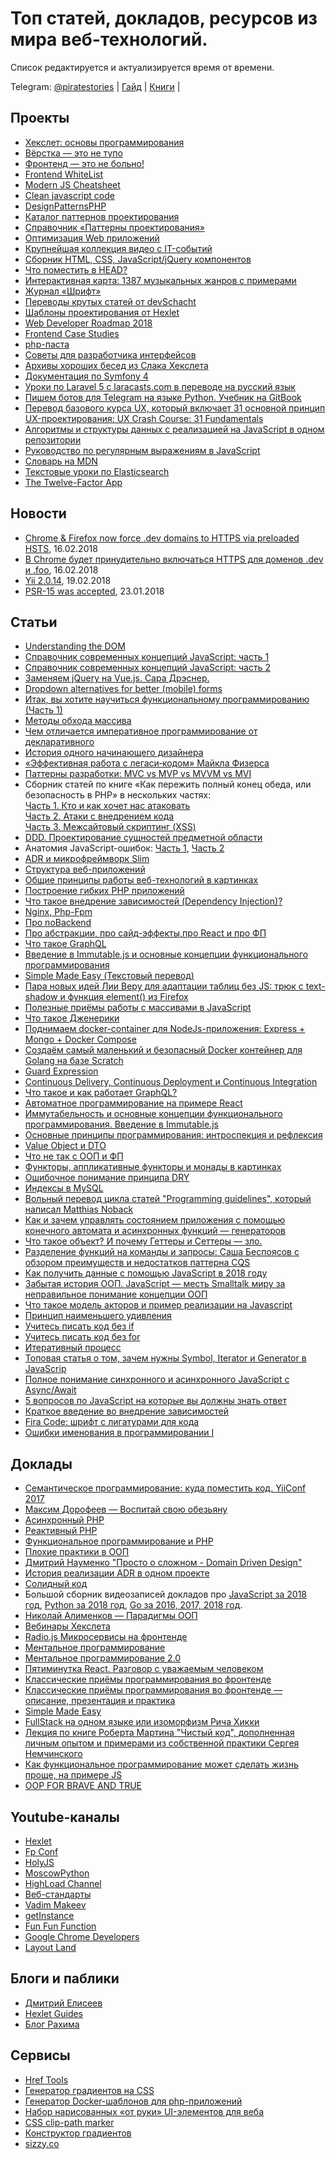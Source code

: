 # Топ статей, докладов, ресурсов из мира веб-технологий.
Список редактируется и актуализируется время от времени.

Telegram: [@piratestories](https://t.me/piratestories)
| [Гайд](https://github.com/kakoi-to-pirat/web-developer-on-linux/blob/master/README.md) | [Книги](https://github.com/kakoi-to-pirat/web-developer-on-linux/blob/master/books.md) |

## Проекты
*   [Хекслет: основы программирования](http://code-basics.ru/)
*   [Вёрстка — это не тупо](http://webmasters.teamdev.com/)
*   [Фронтенд — это не больно!](https://bespoyasov.ru/front-not-pain/)
*   [Frontend WhiteList](https://github.com/melnik909/frontend-whitelist)
*   [Modern JS Cheatsheet](https://mbeaudru.github.io/modern-js-cheatsheet/)
*   [Clean javascript code](http://amp.gs/1BoQ)
*   [DesignPatternsPHP](http://designpatternsphp.readthedocs.io/ru/latest/)
*   [Каталог паттернов проектирования](https://refactoring.guru/ru/design-patterns/catalog)
*   [Справочник «Паттерны проектирования»](http://design-pattern.ru/patterns/data-transfer-object.html)
*   [Оптимизация Web приложений](https://ruhighload.com)
*   [Крупнейшая коллекция видео с IT-событий](https://devtube.ru/)
*   [Сборник HTML, CSS, JavaScript/jQuery компонентов](http://nisnom.com/)
*   [Что поместить в HEAD?](https://gethead.info)
*   [Интерактивная карта: 1387 музыкальных жанров с примерами](http://everynoise.com)
*   [Журнал «Шрифт»](https://typejournal.ru/)
*   [Переводы крутых статей от devSchacht](https://github.com/devSchacht/translations/)
*   [Шаблоны проектирования от Hexlet](https://github.com/Hexlet/patterns)
*   [Web Developer Roadmap 2018](https://github.com/kamranahmedse/developer-roadmap)
*   [Frontend Case Studies](https://github.com/andrew--r/frontend-case-studies)
*   [php-паста](https://github.com/codedokode/pasta/blob/master/README.md)
*   [Советы для разработчика интерфейсов](https://github.com/andrew--r/ui-developer-tips)
[](https://github.com/andrew--r/ui-developer-tips)
*   [](https://github.com/andrew--r/ui-developer-tips)[Архивы хороших бесед из Слака Хекслета](https://github.com/Hexlet/hexlet-slack-archive/wiki)
[](https://github.com/Hexlet/hexlet-slack-archive/wiki)
*   [](https://github.com/Hexlet/hexlet-slack-archive/wiki)[Документация по Symfony 4](http://tech-documentation.ru/symfony/)
[](http://tech-documentation.ru/symfony/)
*   [](http://tech-documentation.ru/symfony/)[Уроки по Laravel 5 с laracasts.com в переводе на русский язык](https://www.youtube.com/watch?v=4EWQ2ryfrbA&list=PLqDYTgpuS_-j6XrRlEoGFaHI-y1grDKWd)
[](https://www.youtube.com/watch?v=4EWQ2ryfrbA&list=PLqDYTgpuS_-j6XrRlEoGFaHI-y1grDKWd)
*   [](https://www.youtube.com/watch?v=4EWQ2ryfrbA&list=PLqDYTgpuS_-j6XrRlEoGFaHI-y1grDKWd)[Пишем ботов для Telegram на языке Python. Учебник на GitBook](https://legacy.gitbook.com/book/groosha/telegram-bot-lessons/detailsd)
[](https://legacy.gitbook.com/book/groosha/telegram-bot-lessons/detailsd)
*   [](https://legacy.gitbook.com/book/groosha/telegram-bot-lessons/detailsd)[Перевод базового курса UX, который включает 31 основной принцип UX-проектирования: UX Crash Course: 31 Fundamentals](https://medium.com/ux-crash-course/ux-ux-b0929148c31f)
[](https://medium.com/ux-crash-course/ux-ux-b0929148c31f)
*   [](https://medium.com/ux-crash-course/ux-ux-b0929148c31f)[Алгоритмы и структуры данных с реализацией на JavaScript в одном репозитории](https://github.com/trekhleb/javascript-algorithms)
[](https://github.com/trekhleb/javascript-algorithms)
*   [](https://github.com/trekhleb/javascript-algorithms)[Руководство по регулярным выражениям в JavaScript](https://tuhub.ru/frontend/js-regexp)
[](https://tuhub.ru/frontend/js-regexp)
*   [](https://tuhub.ru/frontend/js-regexp)[Словарь на MDN](https://developer.mozilla.org/ru/docs/Словарь#А)
[](https://developer.mozilla.org/ru/docs/Словарь#А)
*   [](https://developer.mozilla.org/ru/docs/Словарь#А)[Текстовые уроки по Elasticsearch](https://codedzen.ru/elasticsearch-urok-6-vse-o-poiske/)
[](https://codedzen.ru/elasticsearch-urok-6-vse-o-poiske/)
*   [](https://codedzen.ru/elasticsearch-urok-6-vse-o-poiske/)[The Twelve-Factor App](https://12factor.net/ru/)
[](https://12factor.net/ru/)

## Новости
*   [](https://12factor.net/ru/)[Chrome & Firefox now force .dev domains to HTTPS via preloaded HSTS](https://ma.ttias.be/chrome-force-dev-domains-https-via-preloaded-hsts/), 16.02.2018
*   [В Chrome будет принудительно включаться HTTPS для доменов .dev и .foo](https://www.opennet.ru/opennews/art.shtml?num=47258), 16.02.2018
*   [Yii 2.0.14](https://habrahabr.ru/post/349408/), 19.02.2018
*   [PSR-15 was accepted](https://github.com/php-fig/fig-standards/blob/master/accepted/PSR-15-request-handlers.md), 23.01.2018

## Статьи
*   [Understanding the DOM](https://www.digitalocean.com/community/tutorial_series/understanding-the-dom-document-object-model)
*   [Справочник современных концепций JavaScript: часть 1](https://medium.com/devschacht/glossary-of-modern-javascript-concepts-1198b24e8f56)
*   [Справочник современных концепций JavaScript: часть 2](https://medium.com/devschacht/%D1%81%D0%BF%D1%80%D0%B0%D0%B2%D0%BE%D1%87%D0%BD%D0%B8%D0%BA-%D1%81%D0%BE%D0%B2%D1%80%D0%B5%D0%BC%D0%B5%D0%BD%D0%BD%D1%8B%D1%85-%D0%BA%D0%BE%D0%BD%D1%86%D0%B5%D0%BF%D1%86%D0%B8%D0%B9-javascript-%D1%87%D0%B0%D1%81%D1%82%D1%8C-2-8ecf07f3f36a)
*   [Заменяем jQuery на Vue.js. Сара Дрэснер.](https://www.smashingmagazine.com/2018/02/jquery-vue-javascript/)
*   [Dropdown alternatives for better (mobile) forms](https://medium.com/@kollinz/dropdown-alternatives-for-better-mobile-forms-53e40d641b53)
*   [Итак, вы хотите научиться функциональному программированию (Часть 1)](https://medium.com/devschacht/charles-scalfani-so-you-want-to-be-a-functional-programmer-part-1-6ef98e90d58d)
*   [Методы обхода массива](https://medium.com/devschacht/jordan-harband-array-iteration-methods-summarized-52c1e759b9bc)
*   [Чем отличается императивное программирование от декларативного](https://habrahabr.ru/post/324688/)
*   [История одного начинающего дизайнера](http://mosink.ru/blog/all/the-story-of-a-beginner-designer/)
*   [«Эффективная работа с легаси‑кодом» Майкла Физерса](https://bespoyasov.ru/blog/working-effectively-with-legacy-code/)
*   [Паттерны разработки: MVC vs MVP vs MVVM vs MVI](https://habrahabr.ru/post/344184/)
*   Сборник статей по книге «Как пережить полный конец обеда, или безопасность в PHP» в нескольких частях:  
    [Часть 1\. Кто и как хочет нас атаковать](https://habrahabr.ru/company/mailru/blog/310726/)  
    [Часть 2\. Атаки с внедрением кода](https://habrahabr.ru/company/mailru/blog/352440/)  
    [Часть 3\. Межсайтовый скриптинг (XSS)](https://habrahabr.ru/company/mailru/blog/352442/)  
*   [DDD. Проектирование сущностей предметной области](http://www.elisdn.ru/blog/104/domain-entities-modelling)
*   Анатомия JavaScript-ошибок: [Часть 1](https://blog.bugsnag.com/source-maps/), [Часть 2](https://blog.bugsnag.com/anatomy-of-a-javascript-error)
*   [ADR и микрофреймворк Slim](https://slimframework.ru/cookbook/action-domain-responder)
*   [Структура веб-приложений](http://devacademy.ru/posts/struktura-vieb-prilozhienii/)
*   [Общие принципы работы веб-технологий в картинках](https://svyatoslav.biz/education/webtechs_and_webapps_in_pictures/)
*   [Построение гибких PHP приложений](https://habr.com/post/327746/)
*   [Что такое внедрение зависимостей (Dependency Injection)?](https://tyapk.ru/blog/post/dependency-injection-and-service-container)
*   [Nginx, Php-Fpm](https://perfect-inc.com/blog/nginx-php-fpm-i-chto-eto-voobshche/)
*   [Про noBackend](https://habr.com/company/oleg-bunin/blog/358502/)
*   [Про абстракции, про сайд-эффекты,про React и про ФП](https://devchat.tv/js-jabber/jsj-313-light-functional-javascript-with-kyle-simpson)
*   [Что такое GraphQL](http://habr.com/post/326986/)
*   [Введение в Immutable.js и основные концепции функционального программирования](https://medium.com/devschacht/sebasti%C3%A1n-peyrott-introduction-to-immutablejs-and-functional-programming-concepts-b3a6555af0ee)
*   [Simple Made Easy (Текстовый перевод)](http://translatedby.com/you/simple-made-easy/into-ru/)
*   [Пара новых идей Лии Веру для адаптации таблиц без JS: трюк с text-shadow и функция element() из Firefox](http://lea.verou.me/2018/05/responsive-tables-revisited/)
*   [Полезные приёмы работы с массивами в JavaScript](https://habr.com/company/ruvds/blog/358306/)
*   [Что такое Дженерики](http://phpprofi.ru/blogs/post/82)
*   [Поднимаем docker-container для NodeJs-приложения: Express + Mongo + Docker Compose](https://www.dlighthouse.co/2017/09/docker-node-express-mongo.html)
*   [Создаём самый маленький и безопасный Docker контейнер для Golang на базе Scratch](https://ergoz.ru/create-the-smallest-and-secured-golang-docker-image-based-on-scratch/ml)
*   [Guard Expression](https://ru.hexlet.io/courses/js-functions/lessons/guard-expression/theory_unit)
*   [Continuous Delivery, Continuous Deployment и Continuous Integration](http://qaat.ru/kakaya-raznica-mezhdu-continuous-delivery-continuous-deployment-i-continuous-integration/)
*   [Что такое и как работает GraphQL?](http://codenative.ru/article/chto_takoe_graphql)
*   [Автоматное программирование на примере React](https://ru.hexlet.io/courses/js-react/lessons/fsm/theory_unit)
*   [Иммутабельность и основные концепции функционального программирования. Введение в Immutable.js](https://medium.com/devschacht/sebasti%C3%A1n-peyrott-introduction-to-immutablejs-and-functional-programming-concepts-b3a6555af0ee)
*   [Основные принципы программирования: интроспекция и рефлексия](http://tproger.ru/translations/programming-concepts-introspection-reflection/)
*   [Value Object и DTO](https://phpprofi.ru/blogs/post/58)
*   [Что не так с ООП и ФП](https://habr.com/post/201874/)
*   [Функторы, аппликативные функторы и монады в картинках](https://habr.com/post/183150/)
*   [Ошибочное понимание принципа DRY](https://habr.com/company/mailru/blog/349978/)
*   [Индексы в MySQL](https://ruhighload.com/Индексы+в+mysql)
*   [Вольный перевод цикла статей "Programming guidelines", который написал Matthias Noback](http://haru-atari.com/ru/blog/9/programming-guidelines-part-1-reducing-complexity)
*   [Как и зачем управлять состоянием приложения с помощью конечного автомата и асинхронных функций — генераторов](https://bespoyasov.ru/blog/fsm-to-the-rescue/)
*   [Что такое объект? И почему Геттеры и Сеттеры — зло.](https://javarush.ru/groups/posts/1082-getterihsetterih-zlo-i-tochka)
*   [Разделение функций на команды и запросы: Саша Беспоясов с обзором преимуществ и недостатков паттерна CQS](https://bespoyasov.ru/blog/commands-and-queries/)
*   [Как получить данные с помощью JavaScript в 2018 году](https://medium.com/@mattburgess/how-to-get-data-with-javascript-in-2018-f30ba04ad0da)
*   [Забытая история ООП. JavaScript — месть Smalltalk миру за неправильное понимание концепции ООП](https://habr.com/company/ruvds/blog/428582/)
*   [Что такое модель акторов и пример реализации на Javascript](https://medium.com/@arturarsalanov/модель-акторов-e2da975fff68)
*   [Принцип наименьшего удивления](http://mokevnin.github.io/blog/2013/11/14/pnu/)
*   [Учитесь писать код без if](https://proglib.io/p/without-if/)
*   [Учитесь писать код без for](https://proglib.io/p/without-for/)
*   [Итеративный процесс](https://ru.hexlet.io/courses/programming-basics/lessons/iterative_process/theory_unit)
*   [Топовая статья о том, зачем нужны Symbol, Iterator и Generator в JavaScrip](https://medium.com/@abraztsov/зачем-они-нужны-в-javascript-symbol-iterator-generator-d5d186b4f1bd)
*   [Полное понимание синхронного и асинхронного JavaScript с Async/Await](https://medium.com/@stasonmars/полное-понимание-синхронного-и-асинхронного-javascript-с-async-await-ba5f47f4436)
*   [5 вопросов по JavaScript на которые вы должны знать ответ](https://medium.com/@abraztsov/5-нетипичных-javascript-вопросов-на-собеседовании-9e0370012582)
*   [Краткое введение во внедрение зависимостей](https://medium.com/@xufocoder/a-quick-intro-to-dependency-injection-what-it-is-and-when-to-use-it-de1367295ba8)
*   [Fira Code: шрифт с лигатурами для кода](http://github.com/tonsky/FiraCode)
*   [Ошибки именования в программировании I](https://ru.hexlet.io/blog/posts/naming-errors-1)

## Доклады
*   [Семантическое программирование: куда поместить код. YiiConf 2017](https://www.youtube.com/watch?v=58BpEJAplsM)
*   [Максим Дорофеев — Воспитай свою обезьяну](https://www.youtube.com/watch?v=DukfcM24tgk&index=20&list=LLvPdIxe9ZhDJyXEWsNVgBcw&t=0s)
*   [Асинхронный PHP](https://www.youtube.com/watch?v=n6Iasl6bx4M&t=0s&list=FLvPdIxe9ZhDJyXEWsNVgBcw&index=14)
*   [Реактивный PHP](https://www.youtube.com/watch?v=39TUy0XiNqQ)
*   [Функциональное программирование и PHP](https://www.youtube.com/watch?v=ZAxkFJC1wsg)
*   [Плохие практики в ООП](https://www.youtube.com/watch?v=rrSLvFoEhLI)
*   [Дмитрий Науменко "Просто о сложном - Domain Driven Design"](https://www.youtube.com/watch?v=7HXIrEsmlzM)
*   [История реализации ADR в одном проекте](https://www.youtube.com/watch?v=8NF7TKWpP_s)
*   [Солидный код](https://www.youtube.com/watch?v=pu0EXQvoaCc)
*   Большой сборник видеозаписей докладов про [JavaScript за 2018 год](https://github.com/hH39797J/javascript-videos-ru-2018), [Python за 2018 год](https://github.com/hH39797J/python-videos-ru-2018), [Go за 2016, 2017, 2018 год](https://github.com/hH39797J/golang-videos-ru).
*   [Николай Алименков — Парадигмы ООП](https://www.youtube.com/watch?v=G6LJkWwZGuc)
*   [Вебинары Хекслета](https://www.youtube.com/watch?v=BZulLbzf0uA&list=PLo6puixMwuSPfJVVXKhLkHCymzEQAKxjr)
*   [Radio.js Микросервисы на фронтенде](http://soundcloud.com/radiojspodcast/vypusk-52-mikroservisy-na-frontende)
*   [Ментальное программирование](https://www.youtube.com/watch?v=EEq1wdM2M2w)
*   [Ментальное программирование 2.0](https://devconf.ru/ru/archive/devconf2017/offer/328)
*   [Пятиминутка React. Разговор с уважаемым человеком](https://soundcloud.com/5minreact/33-kirill-mokevnin-hexlet)
*   [Классические приёмы программирования во фронтенде](https://www.youtube.com/watch?v=mc7EMdyawBk)
*   [Классические приёмы программирования во фронтенде — описание, презентация и практика](http://o0.github.io/trees/)
*   [Simple Made Easy](https://www.infoq.com/presentations/Simple-Made-Easy)
*   [FullStack на одном языке или изоморфизм Рича Хикки](https://www.youtube.com/watch?v=b-Eq4YV4uwc)
*   [Лекция по книге Роберта Мартина "Чистый код", дополненная личным опытом и примерами из собственной практики Сергея Немчинского](https://www.youtube.com/watch?v=otrfSgeK3JI&list=LLvPdIxe9ZhDJyXEWsNVgBcw&index=292&t=0s)
*   [Как функциональное программирование может сделать жизнь проще, на примере JS](https://www.youtube.com/watch?v=t4AhK0oWd9I&index=7&t=0s&list=LLvPdIxe9ZhDJyXEWsNVgBcw)
*   [OOP FOR BRAVE AND TRUE](https://www.youtube.com/watch?v=mPaoy4bnqic)

## Youtube-каналы
*   [Hexlet](https://www.youtube.com/channel/UCqLPYxuAz-WbdEBLBk_Tb7g)
*   [Fp Conf](https://www.youtube.com/channel/UCmiGqOz-jojsWUVXLZJ8mCw)
*   [HolyJS](https://www.youtube.com/channel/UC2Jwo4Q0s-ucjGseHP8XUSQ)
*   [MoscowPython](https://www.youtube.com/channel/UC-OVMPlMA3-YCIeg4z5z23A)
*   [HighLoad Channel](https://www.youtube.com/channel/UCwHL6WHUarjGfUM_586me8w)
*   [Веб-стандарты](https://www.youtube.com/channel/UCY35dlJe-V5J_IqzU-XksAg)
*   [Vadim Makeev](https://www.youtube.com/channel/UCaTfYudJUVA8cV_But8KZVQ)
*   [getInstance](https://www.youtube.com/channel/UCEBHlT_L1ME6e9ixaRPp0wg)
*   [Fun Fun Function](https://www.youtube.com/channel/UCO1cgjhGzsSYb1rsB4bFe4Q)
*   [Google Chrome Developers](https://www.youtube.com/channel/UCnUYZLuoy1rq1aVMwx4aTzw)
*   [Layout Land](https://www.youtube.com/channel/UC7TizprGknbDalbHplROtag)

## Блоги и паблики
*   [Дмитрий Елисеев](http://www.elisdn.ru/)
*   [Hexlet Guides](http://guides.hexlet.io/)
*   [Блог Рахима](https://rakh.im/)

## Сервисы
*   [Href Tools](https://hreftools.com/)
*   [Генератор градиентов на CSS](http://ourownthing.co.uk/gradpad.html?utm_source=twitter.com&utm_medium=social&utm_campaign=krutoy-vizualnyy-generator-gradientov-n&utm_content=16722558)
*   [Генератор Docker-шаблонов для php-приложений](https://phpdocker.io/generator)
*   [Набор нарисованных «от руки» UI-элементов для веба](http://amp.gs/kOsm)
*   [CSS сlip-path marker](https://bennettfeely.com/clippy/)
*   [Конструктор градиентов](https://www.grabient.com/)
*   [sizzy.co](sizzy.co)


